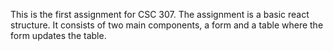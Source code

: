 This is the first assignment for CSC 307. 
The assignment is a basic react structure. It consists of two main components, a form and a table where the form updates the table. 

